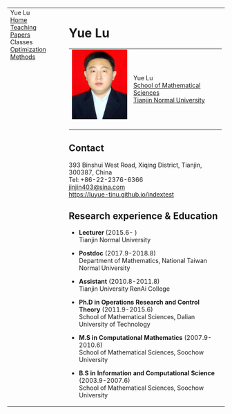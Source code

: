 <head>
<BASE href="Yue Lu" />  
<meta name="generator" content="jemdoc, see http://jemdoc.jaboc.net/" />
<meta http-equiv="Content-Type" content="text/html;charset=utf-8" />
<link rel="stylesheet" href="jemdoc.css" type="text/css" />
<link rel="stylesheet" href="boyd.css" type="text/css" />
<title>Yue Lu </title>
</head>
<body>
<table summary="Table for page layout." id="tlayout">
<tr valign="top">
<td id="layout-menu">
<div class="menu-category">Yue Lu</div>
<div class="menu-item"><a href="indextest.html" class="current">Home</a></div>
<div class="menu-item"><a href="teaching.html">Teaching</a></div>
<div class="menu-item"><a href="papers.html">Papers</a></div>
<div class="menu-category">Classes</div>
<div class="menu-item"><a href="optimization.html">Optimization Methods</a></div>
</td>
<td id="layout-content">
<div id="toptitle">
<h1>Yue Lu</h1>
</div>
<table class="imgtable"><tr><td>
<img src="zhengjianzhao.jpg" alt="150px" width="150px" />&nbsp;</td>
<td align="left"><p>Yue Lu<br />
<a href="http://sxkx.tjnu.edu.cn/">School of Mathematical Sciences</a><br />
<a href="http://www.tjnu.edu.cn/">Tianjin Normal University</a></p>
</td></tr></table>
<h2>Contact</h2>
<p>393 Binshui West Road, Xiqing District, Tianjin, 300387, China<br />
Tel: +86-22-2376-6366<br />
<a href="mailto:jinjin403@sina.com">jinjin403@sina.com</a><br />
<a href="https://luyue-tjnu.github.io/index2">https://luyue-tjnu.github.io/indextest</a></p>

<h2>Research experience &amp; Education</h2>
<ul>
<li><p><b>Lecturer</b> (2015.6-  )<br />
Tianjin Normal University</p>
</li>
<li><p><b>Postdoc</b> (2017.9-2018.8)<br />
Department of Mathematics, National Taiwan Normal University</p>
</li>
<li><p><b>Assistant</b> (2010.8-2011.8)<br />
Tianjin University RenAi College</p>
</li>
<li><p><b>Ph.D in Operations Research and Control Theory</b> (2011.9-2015.6)<br />
School of Mathematical Sciences, Dalian University of Technology</p>
</li>
<li><p><b>M.S in Computational Mathematics</b> (2007.9-2010.6)<br />
School of Mathematical Sciences, Soochow University</p>
</li>
<li><p><b>B.S in Information and Computational Science</b> (2003.9-2007.6)<br />
School of Mathematical Sciences, Soochow University</p>
</li>
</ul>
<div id="footer">
<div id="footer-text">
</div>
</div>
  
  

